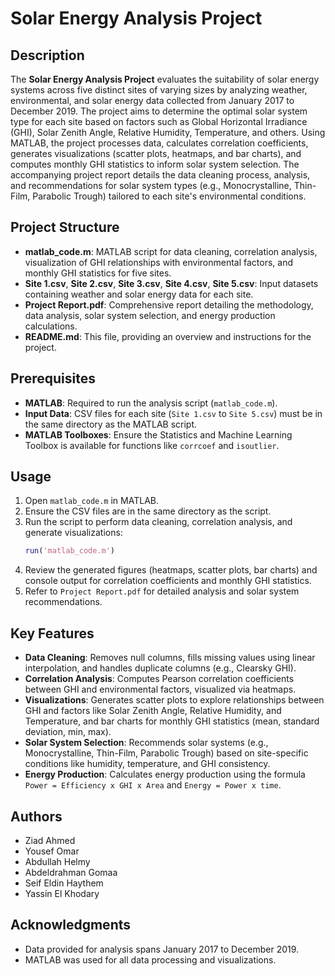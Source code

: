 # Solar Energy Analysis Project

## Description

The **Solar Energy Analysis Project** evaluates the suitability of solar energy systems across five distinct sites of varying sizes by analyzing weather, environmental, and solar energy data collected from January 2017 to December 2019. The project aims to determine the optimal solar system type for each site based on factors such as Global Horizontal Irradiance (GHI), Solar Zenith Angle, Relative Humidity, Temperature, and others. Using MATLAB, the project processes data, calculates correlation coefficients, generates visualizations (scatter plots, heatmaps, and bar charts), and computes monthly GHI statistics to inform solar system selection. The accompanying project report details the data cleaning process, analysis, and recommendations for solar system types (e.g., Monocrystalline, Thin-Film, Parabolic Trough) tailored to each site's environmental conditions.

## Project Structure

- **matlab_code.m**: MATLAB script for data cleaning, correlation analysis, visualization of GHI relationships with environmental factors, and monthly GHI statistics for five sites.
- **Site 1.csv**, **Site 2.csv**, **Site 3.csv**, **Site 4.csv**, **Site 5.csv**: Input datasets containing weather and solar energy data for each site.
- **Project Report.pdf**: Comprehensive report detailing the methodology, data analysis, solar system selection, and energy production calculations.
- **README.md**: This file, providing an overview and instructions for the project.

## Prerequisites

- **MATLAB**: Required to run the analysis script (`matlab_code.m`).
- **Input Data**: CSV files for each site (`Site 1.csv` to `Site 5.csv`) must be in the same directory as the MATLAB script.
- **MATLAB Toolboxes**: Ensure the Statistics and Machine Learning Toolbox is available for functions like `corrcoef` and `isoutlier`.


## Usage

1. Open `matlab_code.m` in MATLAB.
2. Ensure the CSV files are in the same directory as the script.
3. Run the script to perform data cleaning, correlation analysis, and generate visualizations:
   ```matlab
   run('matlab_code.m')
   ```
4. Review the generated figures (heatmaps, scatter plots, bar charts) and console output for correlation coefficients and monthly GHI statistics.
5. Refer to `Project Report.pdf` for detailed analysis and solar system recommendations.

## Key Features

- **Data Cleaning**: Removes null columns, fills missing values using linear interpolation, and handles duplicate columns (e.g., Clearsky GHI).
- **Correlation Analysis**: Computes Pearson correlation coefficients between GHI and environmental factors, visualized via heatmaps.
- **Visualizations**: Generates scatter plots to explore relationships between GHI and factors like Solar Zenith Angle, Relative Humidity, and Temperature, and bar charts for monthly GHI statistics (mean, standard deviation, min, max).
- **Solar System Selection**: Recommends solar systems (e.g., Monocrystalline, Thin-Film, Parabolic Trough) based on site-specific conditions like humidity, temperature, and GHI consistency.
- **Energy Production**: Calculates energy production using the formula `Power = Efficiency x GHI x Area` and `Energy = Power x time`.



## Authors

- Ziad Ahmed
- Yousef Omar
- Abdullah Helmy
- Abdeldrahman Gomaa
- Seif Eldin Haythem
- Yassin El Khodary



## Acknowledgments

- Data provided for analysis spans January 2017 to December 2019.
- MATLAB was used for all data processing and visualizations.
